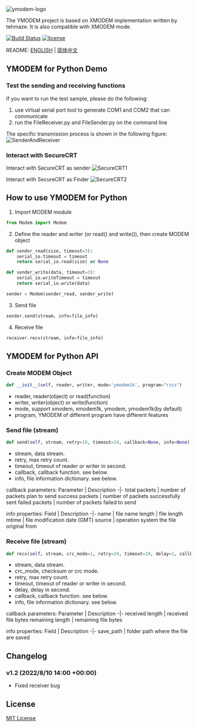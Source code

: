 ![ymodem-logo](https://raw.githubusercontent.com/alexwoo1900/ymodem/master/docs/assets/ymodem-logo.png)

The YMODEM project is based on XMODEM implementation written by tehmaze. It is also compatible with XMODEM mode.

[![Build Status](https://www.travis-ci.org/alexwoo1900/ymodem.svg?branch=master)](https://www.travis-ci.org/alexwoo1900/ymodem)
[![license](https://img.shields.io/github/license/mashape/apistatus.svg)](https://opensource.org/licenses/MIT)


README: [ENGLISH](https://github.com/alexwoo1900/ymodem/blob/master/README.md) | [简体中文](https://github.com/alexwoo1900/ymodem/blob/master/README_CN.md)


## YMODEM for Python Demo

### Test the sending and receiving functions

If you want to run the test sample, please do the following:
1. use virtual serial port tool to generate COM1 and COM2 that can communicate
2. run the FileReceiver.py and FileSender.py on the command line

The specific transmission process is shown in the following figure:
![SenderAndReceiver](https://raw.githubusercontent.com/alexwoo1900/ymodem/master/docs/assets/cmd_test.gif)

### Interact with SecureCRT

Interact with SecureCRT as sender
![SecureCRT1](https://raw.githubusercontent.com/alexwoo1900/ymodem/master/docs/assets/ymodem_sender.gif)

Interact with SecureCRT as Finder
![SecureCRT2](https://raw.githubusercontent.com/alexwoo1900/ymodem/master/docs/assets/ymodem_receiver.gif)

## How to use YMODEM for Python

1. Import MODEM module

```python
from Modem import Modem
```

2. Define the reader and writer (or read() and write()), then create MODEM object

```python
def sender_read(size, timeout=3):
    serial_io.timeout = timeout
    return serial_io.read(size) or None

def sender_write(data, timeout=3):
    serial_io.writeTimeout = timeout
    return serial_io.write(data)

sender = Modem(sender_read, sender_write)
```

3. Send file

```python
sender.send(stream, info=file_info)
```

4. Receive file

```python
receiver.recv(stream, info=file_info)
```

## YMODEM for Python API

### Create MODEM Object
```python
def __init__(self, reader, writer, mode='ymodem1k', program="rzsz")
```
- reader, reader(object) or read(function)
- writer, writer(object) or write(function)
- mode, support xmodem, xmodem1k, ymodem, ymodem1k(by default)
- program, YMODEM of different program have different features

### Send file (stream)

```python
def send(self, stream, retry=10, timeout=10, callback=None, info=None):
```
- stream, data stream.
- retry, max retry count.
- timeout, timeout of reader or writer in second.
- callback, callback function. see below.
- info, file information dictionary. see below.

callback parameters:
Parameter | Description
-|-
total packets | number of packets plan to send
success packets | number of packets successfully sent
failed packets | number of packets failed to send

info properties:
Field | Description
-|- 
name | file name
length | file length
mtime | file modification date (GMT)
source | operation system the file original from

### Receive file (stream)

```python
def recv(self, stream, crc_mode=1, retry=10, timeout=10, delay=1, callback=None, info=None)
```
- stream, data stream.
- crc_mode, checksum or crc mode.
- retry, max retry count.
- timeout, timeout of reader or writer in second.
- delay, delay in second.
- callback, callback function. see below.
- info, file information dictionary. see below.

callback parameters:
Parameter | Description
-|-
received length | received file bytes
remaining length | remaining file bytes

info properties:
Field | Description
-|- 
save_path | folder path where the file are saved


## Changelog
### v1.2 (2022/8/10 14:00 +00:00)
- Fixed receiver bug

## License 
[MIT License](https://opensource.org/licenses/MIT)